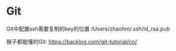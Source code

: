 # Git

Git中配置ssh需要复制的key的位置
/Users/zhaohm/.ssh/id_rsa.pub


猴子都能懂的Git: https://backlog.com/git-tutorial/cn/
